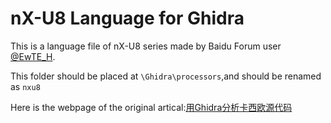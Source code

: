 # nX-U8 Language for Ghidra
This is a language file of nX-U8 series made by Baidu Forum user [@EwTE_H](https://tieba.baidu.com/home/main?id=tb.1.ba0c2f47.avRm7aRqck4QgwYYgIf3eA&fr=pb&ie=utf-8).

This folder should be placed at `\Ghidra\processors`,and should be renamed as `nxu8`

Here is the webpage of the original artical:[用Ghidra分析卡西欧源代码](https://tieba.baidu.com/p/8938265174)
